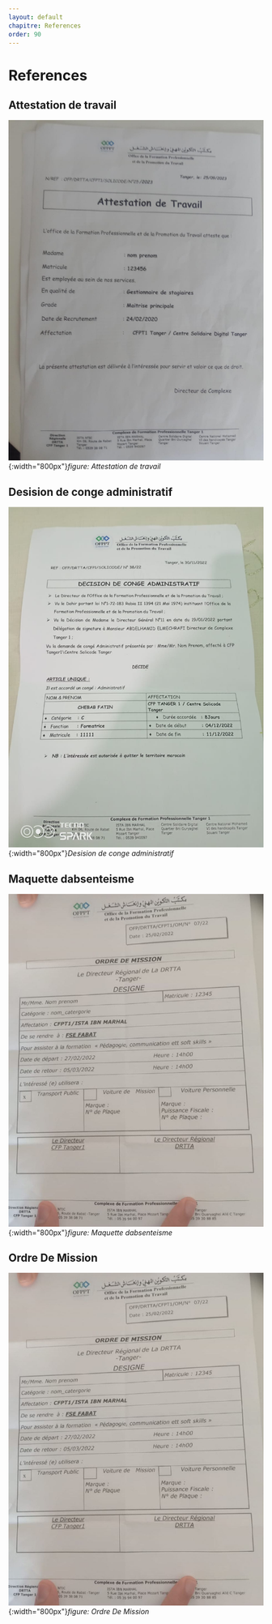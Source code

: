 ```yaml
---
layout: default
chapitre: References
order: 90
---
```


# References

## Attestation de travail

![Attestation de travail](./images/Attestation_de_travail.jpg){:width="800px"}*figure: Attestation de travail*

<!-- new slide -->

## Desision de conge administratif

![Ordre De Mission](./images/desision_de_conge_administratif.jpg){:width="800px"}*Desision de conge administratif*

<!-- new slide -->

## Maquette dabsenteisme

![Maquette dabsenteisme](./images/Ordre_de_mission.jpg){:width="800px"}*figure: Maquette dabsenteisme*

<!-- new slide -->

## Ordre De Mission

![Ordre De Mission](./images/Ordre_de_mission.jpg){:width="800px"}*figure: Ordre De Mission*

<!-- new slide -->